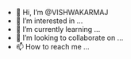 - 👋 Hi, I’m @VISHWAKARMAJ
- 👀 I’m interested in ...
- 🌱 I’m currently learning ...
- 💞️ I’m looking to collaborate on ...
- 📫 How to reach me ...

<!---
VISHWAKARMAJ/VISHWAKARMAJ is a ✨ special ✨ repository because its `README.md` (this file) appears on your GitHub profile.
You can click the Preview link to take a look at your changes.
--->

